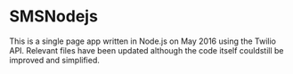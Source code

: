 # SMSNodejs

This is a single page app written in Node.js on May 2016 using the Twilio API.  Relevant files have been updated although the code itself couldstill be improved and simplified.
